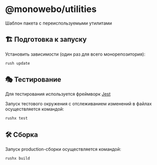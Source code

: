 # @monowebo/utilities

Шаблон пакета с переиспользуемыми утилитами

## 🏗 Подготовка к запуску

Установить зависимости (один раз для всего монорепозитория):

```sh
rush update
```

## 🎭 Тестирование

Для тестирования используется фреймворк [Jest](https://jestjs.io)

Запуск тестового окружения с отслеживанием изменений в файлах осуществляется командой:

```sh
rushx test
```

## 🛠 Сборка

Запуск production-сборки осуществляется командой:

```sh
rushx build
```
